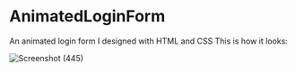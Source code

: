# AnimatedLoginForm
An animated login form I designed with HTML and CSS
This is how it looks:

![Screenshot (445)](https://github.com/Paballo-R/AnimatedLoginForm/assets/101789330/a251dabc-0834-4380-b993-5acbe099871d)

